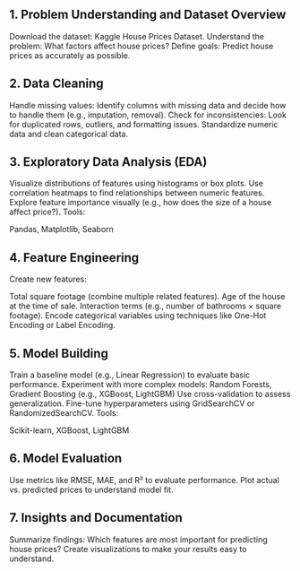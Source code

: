 ## 1. Problem Understanding and Dataset Overview
Download the dataset: Kaggle House Prices Dataset.
Understand the problem: What factors affect house prices?
Define goals: Predict house prices as accurately as possible.
## 2. Data Cleaning
Handle missing values: Identify columns with missing data and decide how to handle them (e.g., imputation, removal).
Check for inconsistencies: Look for duplicated rows, outliers, and formatting issues.
Standardize numeric data and clean categorical data.
## 3. Exploratory Data Analysis (EDA)
Visualize distributions of features using histograms or box plots.
Use correlation heatmaps to find relationships between numeric features.
Explore feature importance visually (e.g., how does the size of a house affect price?).
Tools:

Pandas, Matplotlib, Seaborn
## 4. Feature Engineering
Create new features:

Total square footage (combine multiple related features).
Age of the house at the time of sale.
Interaction terms (e.g., number of bathrooms × square footage).
Encode categorical variables using techniques like One-Hot Encoding or Label Encoding.

## 5. Model Building
Train a baseline model (e.g., Linear Regression) to evaluate basic performance.
Experiment with more complex models:
Random Forests, Gradient Boosting (e.g., XGBoost, LightGBM)
Use cross-validation to assess generalization.
Fine-tune hyperparameters using GridSearchCV or RandomizedSearchCV.
Tools:

Scikit-learn, XGBoost, LightGBM
## 6. Model Evaluation
Use metrics like RMSE, MAE, and R² to evaluate performance.
Plot actual vs. predicted prices to understand model fit.
## 7. Insights and Documentation
Summarize findings: Which features are most important for predicting house prices?
Create visualizations to make your results easy to understand.